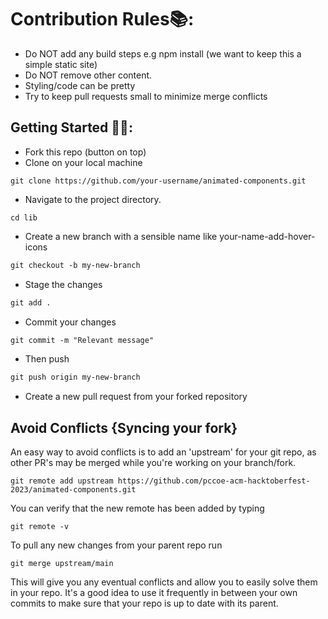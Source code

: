 
# Contribution Rules📚:

- Do NOT add any build steps e.g npm install (we want to keep this a simple static site)
- Do NOT remove other content.
- Styling/code can be pretty
- Try to keep pull requests small to minimize merge conflicts

## Getting Started 🤩🤗:

- Fork this repo (button on top)
- Clone on your local machine

```terminal
git clone https://github.com/your-username/animated-components.git
```

- Navigate to the project directory.

```terminal
cd lib
```

- Create a new branch with a sensible name like your-name-add-hover-icons

```markdown
git checkout -b my-new-branch
```

- Stage the changes

```markdown
git add .
```

- Commit your changes

```markdown
git commit -m "Relevant message"
```

- Then push

```markdown
git push origin my-new-branch
```

- Create a new pull request from your forked repository

## Avoid Conflicts {Syncing your fork}

An easy way to avoid conflicts is to add an 'upstream' for your git repo, as other PR's may be merged while you're working on your branch/fork.

```terminal
git remote add upstream https://github.com/pccoe-acm-hacktoberfest-2023/animated-components.git
```

You can verify that the new remote has been added by typing

```terminal
git remote -v
```

To pull any new changes from your parent repo run

```terminal
git merge upstream/main
```

This will give you any eventual conflicts and allow you to easily solve them in your repo. It's a good idea to use it frequently in between your own commits to make sure that your repo is up to date with its parent.
